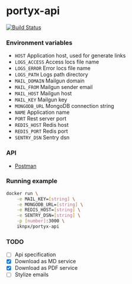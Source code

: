 # portyx-api

[![Build Status](https://drone.dayler.dev/api/badges/iknpx/portyx-api/status.svg)](https://drone.dayler.dev/iknpx/portyx-api)

### Environment variables
- `HOST` Application host, used for generate links
- `LOGS_ACCESS` Access locs file name
- `LOGS_ERROR` Error locs file name
- `LOGS_PATH` Logs path directory
- `MAIL_DOMAIN` Mailgun domain
- `MAIL_FROM` Mailgun sender email
- `MAIL_HOST` Mailgun host
- `MAIL_KEY` Mailgun key
- `MONGODB_URL` MongoDB connection string
- `NAME` Application name
- `PORT` Rest server port
- `REDIS_HOST` Redis host
- `REDIS_PORT` Redis port
- `SENTRY_DSN` Sentry dsn

### API
- [Postman](https://www.getpostman.com/collections/b89d387c6a6dae59d0db)

### Running example
```bash
docker run \
    -e MAIL_KEY=[string] \
    -e MONGODB_URL=[string] \
    -e REDIS_HOST=[string] \
    -e SENTRY_DSN=[string] \
    -p [number]:3000 \
    iknpx/portyx-api
```

### TODO
- [ ] Api specification
- [x] Download as MD service
- [x] Download as PDF service
- [ ] Stylize emails
